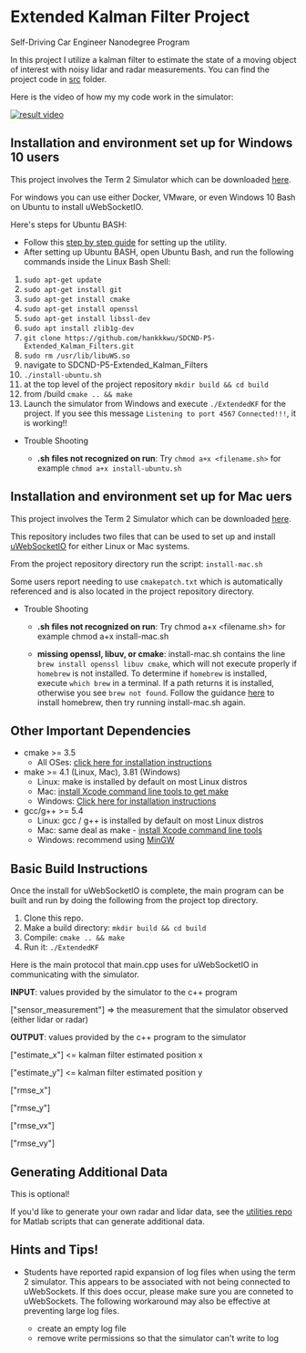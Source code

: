 # Extended Kalman Filter Project
Self-Driving Car Engineer Nanodegree Program

In this project I utilize a kalman filter to estimate the state of a moving object of interest with noisy lidar and radar measurements. You can find the project code in [src](https://github.com/hankkkwu/SDCND-P5-Extended_Kalman_Filters/tree/master/src) folder.

Here is the video of how my my code work in the simulator:

[![result video](http://img.youtube.com/vi/IZhRLrUbX0g/0.jpg)](https://www.youtube.com/watch?v=IZhRLrUbX0g "EKF project")


## Installation and environment set up for Windows 10 users

This project involves the Term 2 Simulator which can be downloaded [here](https://github.com/udacity/self-driving-car-sim/releases).

For windows you can use either Docker, VMware, or even Windows 10 Bash on Ubuntu to install uWebSocketIO.

Here's steps for Ubuntu BASH:
* Follow this [step by step guide](https://www.howtogeek.com/249966/how-to-install-and-use-the-linux-bash-shell-on-windows-10/) for setting up the utility.
* After setting up Ubuntu BASH, open Ubuntu Bash, and run the following commands inside the Linux Bash Shell:
1. `sudo apt-get update`
2. `sudo apt-get install git`
3. `sudo apt-get install cmake`
4. `sudo apt-get install openssl`
5. `sudo apt-get install libssl-dev`
6. `sudo apt install zlib1g-dev`
7. `git clone https://github.com/hankkkwu/SDCND-P5-Extended_Kalman_Filters.git`
8. `sudo rm /usr/lib/libuWS.so`
9. navigate to SDCND-P5-Extended_Kalman_Filters
10. `./install-ubuntu.sh`
11. at the top level of the project repository `mkdir build && cd build`
12. from /build `cmake .. && make`
13. Launch the simulator from Windows and execute `./ExtendedKF` for the project. If you see this message `Listening to port 4567` `Connected!!!`, it is working!!
* Trouble Shooting

  * **.sh files not recognized on run**: Try `chmod a+x <filename.sh>` for example `chmod a+x install-ubuntu.sh`

## Installation and environment set up for Mac uers

This project involves the Term 2 Simulator which can be downloaded [here](https://github.com/udacity/self-driving-car-sim/releases).

This repository includes two files that can be used to set up and install [uWebSocketIO](https://github.com/uWebSockets/uWebSockets) for either Linux or Mac systems.

From the project repository directory run the script: `install-mac.sh`

Some users report needing to use `cmakepatch.txt` which is automatically referenced and is also located in the project repository directory.

* Trouble Shooting

  * **.sh files not recognized on run**: Try chmod a+x <filename.sh> for example chmod a+x install-mac.sh

  * **missing openssl, libuv, or cmake**: install-mac.sh contains the line `brew install openssl libuv cmake`, which will not execute properly if `homebrew` is not installed. To determine if `homebrew` is installed, execute `which brew` in a terminal. If a path returns it is installed, otherwise you see `brew not found`. Follow the guidance [here](https://brew.sh/) to install homebrew, then try running install-mac.sh again.

## Other Important Dependencies

* cmake >= 3.5
  * All OSes: [click here for installation instructions](https://cmake.org/install/)
* make >= 4.1 (Linux, Mac), 3.81 (Windows)
  * Linux: make is installed by default on most Linux distros
  * Mac: [install Xcode command line tools to get make](https://developer.apple.com/xcode/features/)
  * Windows: [Click here for installation instructions](http://gnuwin32.sourceforge.net/packages/make.htm)
* gcc/g++ >= 5.4
  * Linux: gcc / g++ is installed by default on most Linux distros
  * Mac: same deal as make - [install Xcode command line tools](https://developer.apple.com/xcode/features/)
  * Windows: recommend using [MinGW](http://www.mingw.org/)

## Basic Build Instructions

Once the install for uWebSocketIO is complete, the main program can be built and run by doing the following from the project top directory.

1. Clone this repo.
2. Make a build directory: `mkdir build && cd build`
3. Compile: `cmake .. && make`
4. Run it: `./ExtendedKF `

Here is the main protocol that main.cpp uses for uWebSocketIO in communicating with the simulator.

**INPUT**: values provided by the simulator to the c++ program

["sensor_measurement"] => the measurement that the simulator observed (either lidar or radar)


**OUTPUT**: values provided by the c++ program to the simulator

["estimate_x"] <= kalman filter estimated position x

["estimate_y"] <= kalman filter estimated position y

["rmse_x"]

["rmse_y"]

["rmse_vx"]

["rmse_vy"]

## Generating Additional Data

This is optional!

If you'd like to generate your own radar and lidar data, see the
[utilities repo](https://github.com/udacity/CarND-Mercedes-SF-Utilities) for
Matlab scripts that can generate additional data.

## Hints and Tips!

* Students have reported rapid expansion of log files when using the term 2 simulator. This appears to be associated with not being connected to uWebSockets.  If this does occur,  please make sure you are conneted to uWebSockets. The following workaround may also be effective at preventing large log files.

    + create an empty log file
    + remove write permissions so that the simulator can't write to log
